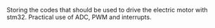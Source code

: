 Storing the codes that should be used to drive the electric motor with stm32. Practical use of ADC, PWM and interrupts.
